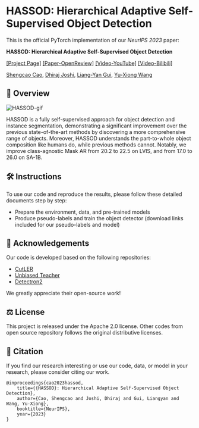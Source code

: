 # HASSOD: Hierarchical Adaptive Self-Supervised Object Detection

This is the official PyTorch implementation of our *NeurIPS 2023* paper:

**HASSOD: Hierarchical Adaptive Self-Supervised Object Detection**

[[Project Page]](https://hassod-neurips23.github.io/) [[Paper-OpenReview]](https://openreview.net/pdf?id=sqkGJjIRfG) [[Video-YouTube]](https://www.youtube.com/watch?v=s8u7tEKg5ew) [[Video-Bilibili]](https://www.bilibili.com/video/BV1pg4y1Z7CK)

[Shengcao Cao](https://shengcao-cao.github.io/), [Dhiraj Joshi](https://research.ibm.com/people/dhiraj-joshi), [Liang-Yan Gui](https://cs.illinois.edu/about/people/faculty/lgui), [Yu-Xiong Wang](https://yxw.web.illinois.edu/)

## 🔎 Overview

![HASSOD-gif](assets/HASSOD.gif)

HASSOD is a fully self-supervised approach for object detection and instance segmentation, demonstrating a significant improvement over the previous state-of-the-art methods by discovering a more comprehensive range of objects. Moreover, HASSOD understands the part-to-whole object composition like humans do, while previous methods cannot. Notably, we improve class-agnostic Mask AR from 20.2 to 22.5 on LVIS, and from 17.0 to 26.0 on SA-1B. 

## 🛠️ Instructions
To use our code and reproduce the results, please follow these detailed documents step by step:
- Prepare the environment, data, and pre-trained models
- Produce pseudo-labels and train the object detector (download links included for our pseudo-labels and model)

## 🙏 Acknowledgements
Our code is developed based on the following repositories:
- [CutLER](https://github.com/facebookresearch/CutLER)
- [Unbiased Teacher](https://github.com/facebookresearch/unbiased-teacher)
- [Detectron2](https://github.com/facebookresearch/detectron2)

We greatly appreciate their open-source work!

## ⚖️ License
This project is released under the Apache 2.0 license. Other codes from open source repository follows the original distributive licenses.

## 🌟 Citation
If you find our research interesting or use our code, data, or model in your research, please consider citing our work.
```
@inproceedings{cao2023hassod,
    title={{HASSOD}: Hierarchical Adaptive Self-Supervised Object Detection},
    author={Cao, Shengcao and Joshi, Dhiraj and Gui, Liangyan and Wang, Yu-Xiong},
    booktitle={NeurIPS},
    year={2023}
}
```
